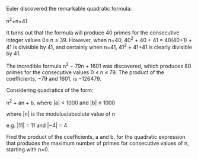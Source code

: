 Euler discovered the remarkable quadratic formula:


n<sup>2</sup>+n+41

It turns out that the formula will produce 40 primes for the consecutive integer values 0≤ n ≤ 39. However, 
when n=40, 40<sup>2</sup> + 40 + 41 = 40(40+1) + 41 is divisible by 41, and certainly when n=41, 41<sup>2</sup> + 41+41 
is clearly divisible by 41.

The incredible formula n<sup>2</sup> − 79n + 1601 was discovered, which produces 80 primes for the consecutive values 
0 ≤ n ≤ 79. The product of the coefficients, −79 and 1601, is −126479.

Considering quadratics of the form:

n<sup>2</sup> + an + b, where |a| < 1000 and |b| ≤ 1000

where |n| is the modulus/absolute value of n

e.g. |11| = 11 and |−4| = 4

Find the product of the coefficients, a and b, for the quadratic expression that produces the maximum number of primes 
for consecutive values of n, starting with n=0.